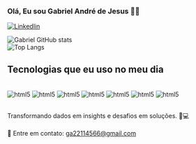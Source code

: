 ### Olá, Eu sou Gabriel André de Jesus 👋🏽

[![Linkedlin](https://img.shields.io/badge/LinkedIn-0077B5?style=for-the-badge&logo=linkedin&logoColor=white)](https://www.linkedin.com/in/gabriel-andré-de-jesus)

![Gabriel GitHub stats](https://github-readme-stats.vercel.app/api?username=GabrielJesus9&show_icons=true&theme=dracula) <br/>
![Top Langs](https://github-readme-stats.vercel.app/api/top-langs/?username=Gabrieljesus9&hide_progress=true)

## Tecnologias que eu uso no meu dia
<div style = "display: inline_block"><br/>
  <img align="center" alt="html5" src="https://img.shields.io/badge/Python-3776AB?style=for-the-badge&logo=python&logoColor=white"/>
  <img align="center" alt="html5" src="https://img.shields.io/badge/C%23-239120?style=for-the-badge&logo=c-sharp&logoColor=white"/>
  <img align="center" alt="html5" src="https://img.shields.io/badge/PostgreSQL-316192?style=for-the-badge&logo=postgresql&logoColor=white"/>
  <img align="center" alt="html5" src="https://img.shields.io/badge/Microsoft_Excel-217346?style=for-the-badge&logo=microsoft-excel&logoColor=white"/>
  <img align="center" alt="html5" src="https://img.shields.io/badge/Microsoft_SQL_Server-CC2927?style=for-the-badge&logo=microsoft-sql-server&logoColor=white"/>
  <img align="center" alt="html5" src="https://img.shields.io/badge/Databricks-FF3621?style=for-the-badge&logo=Databricks&logoColor=white"/>
  <img align="center" alt="html5" src="https://img.shields.io/badge/Spark%20AR-FF5C83?style=for-the-badge&logo=Spark AR&logoColor=white"/>
    
</div><br/>

Transformando dados em insights e desafios em soluções. 🚀💻 <br/><br/>
📧 Entre em contato: [ga22114566@gmail.com](mailto:ga22114566@gmail.com)





